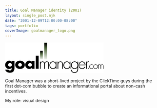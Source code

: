 ```yaml
---
title: Goal Manager identity (2001)
layout: single_post.njk
date: "2001-12-09T12:00:00-08:00"
tags: portfolio
coverImage: goalmanager_logo.png
---
```

![](/assets/images/2022/12/goalmanager_logo.png)

Goal Manager was a short-lived project by the ClickTime guys during the first dot-com bubble to create an informational portal about non-cash incentives.

My role: visual design
